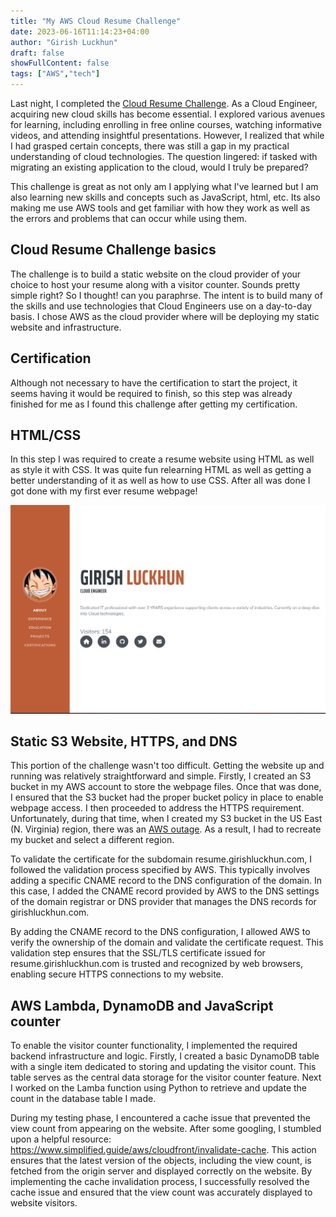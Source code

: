 ```yaml
---
title: "My AWS Cloud Resume Challenge"
date: 2023-06-16T11:14:23+04:00
author: "Girish Luckhun"
draft: false   
showFullContent: false
tags: ["AWS","tech"] 
---
```


Last night, I completed the [Cloud Resume Challenge](https://cloudresumechallenge.dev/docs/the-challenge/). As a Cloud Engineer, acquiring new cloud skills has become essential. I explored various avenues for learning, including enrolling in free online courses, watching informative videos, and attending insightful presentations. However, I realized that while I had grasped certain concepts, there was still a gap in my practical understanding of cloud technologies. The question lingered: if tasked with migrating an existing application to the cloud, would I truly be prepared?

This challenge is great as not only am I applying what I've learned but I am also learning new skills and concepts such as JavaScript, html, etc. Its also making me use AWS tools and get familiar with how they work as well as the errors and problems that can occur while using them.

## Cloud Resume Challenge basics
The challenge is to build a static website on the cloud provider of your choice to host your resume along with a visitor counter. Sounds pretty simple right? So I thought! can you paraphrse. The intent is to build many of the skills and use technologies that Cloud Engineers use on a day-to-day basis. I chose AWS as the cloud provider where will be deploying my static website and infrastructure. 


## Certification
Although not necessary to have the certification to start the project, it seems having it would be required to finish, so this step was already finished for me as I found this challenge after getting my certification.

## HTML/CSS
In this step I was required to create a resume website using HTML as well as style it with CSS. It was quite fun relearning HTML as well as getting a better understanding of it as well as how to use CSS. After all was done I got done with my first ever resume webpage!

![image1](./images/1.png)

## Static S3 Website, HTTPS, and DNS

This portion of the challenge wasn't too difficult. Getting the website up and running was relatively straightforward and simple. Firstly, I created an S3 bucket in my AWS account to store the webpage files. Once that was done, I ensured that the S3 bucket had the proper bucket policy in place to enable webpage access. I then proceeded to address the HTTPS requirement. Unfortunately, during that time, when I created my S3 bucket in the US East (N. Virginia) region, there was an [AWS outage](https://health.aws.amazon.com/health/status). As a result, I had to recreate my bucket and select a different region.

To validate the certificate for the subdomain resume.girishluckhun.com, I followed the validation process specified by AWS. This typically involves adding a specific CNAME record to the DNS configuration of the domain. In this case, I added the CNAME record provided by AWS to the DNS settings of the domain registrar or DNS provider that manages the DNS records for girishluckhun.com.

By adding the CNAME record to the DNS configuration, I allowed AWS to verify the ownership of the domain and validate the certificate request. This validation step ensures that the SSL/TLS certificate issued for resume.girishluckhun.com is trusted and recognized by web browsers, enabling secure HTTPS connections to my website.

## AWS Lambda, DynamoDB and JavaScript counter

To enable the visitor counter functionality, I implemented the required backend infrastructure and logic. Firstly, I created a basic DynamoDB table with a single item dedicated to storing and updating the visitor count. This table serves as the central data storage for the visitor counter feature. Next I worked on the Lamba function using Python to retrieve and update the count in the database table I made.

During my testing phase, I encountered a cache issue that prevented the view count from appearing on the website. After some googling, I stumbled upon a helpful resource: https://www.simplified.guide/aws/cloudfront/invalidate-cache. This action ensures that the latest version of the objects, including the view count, is fetched from the origin server and displayed correctly on the website. By implementing the cache invalidation process, I successfully resolved the cache issue and ensured that the view count was accurately displayed to website visitors.